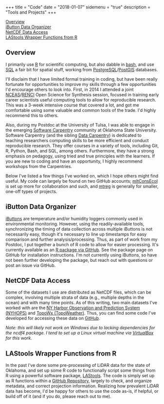 +++
title = "Code"
date = "2018-01-07"
sidemenu = "true"
description = "Tools and Projects"
+++

[Overview](#overview)<br/>
[iButton Data Organizer](#ibuttons)<br/>
[NetCDF Data Access](#netcdf)<br/>
[LAStools Wrapper Functions from R](#lastools)<br/>


## Overview

I primarily use [R](https://cran.r-project.org/) for scientific computing, but also dabble in [bash](https://www.gnu.org/software/bash/), and use [SQL](https://en.wikipedia.org/wiki/SQL) a fair bit for spatial stuff, working from [PostgreSQL](https://www.postgresql.org/)/[PostGIS](https://postgis.net/) databases.

I'll disclaim that I have limited formal training in coding, but have been really fortunate for opportunities to improve my skills through a few opportunities I'd encourage others to look into. First, in 2014 I attended a joint [NCEAS](https://www.nceas.ucsb.edu/)/[RENCI](http://renci.org/) Open Science for Synthesis session, focused in training early career scientists useful computing tools to allow for reproducible research. This was a 3-week intensive course that covered a lot, and got me comfortable using some valuable and common tools of the trade. I'd highly recommend this to others.

Also, during my Postdoc at the University of Tulsa, I was able to engage in the emerging [Software Carpentry](https://software-carpentry.org/) community at Oklahoma State University. Software Carpentry (and the sibling [Data Carpentry](http://www.datacarpentry.org/)) is dedicated to teaching researchers computing skills to be more efficient and conduct reproducible research. They offer courses in a variety of tools, including Git, R, Python, Bash, and SQL, among others. Furthermore, they have a strong emphasis on pedagogy, using tried and true principles with the learners. If you are new to coding and have an opportunity, I highly recommend workshops from the Carpentries.

Below I've listed a few things I've worked on, which I hope others might find useful. My code can largely be found on two GitHub accounts; [mltConsEcol](https://github.com/mltConsEcol) is set up more for collaboration and such, and [mtreg](https://github.com/mtreg/) is generally for smaller, one-off types of projects. 


## <a name="ibuttons"></a>iButton Data Organizer

[iButtons](https://www.maximintegrated.com/en/products/digital/ibutton.html) are temperature and/or humidity loggers commonly used in environmental monitoring. However, using the readily-available tools, synchronizing the timing of data collection across multiple iButtons is not necessarily easy, though it's necessary to line up timestamps for easy comparison and further analysis/processing.  Thus, as part of work from my Postdoc, I put together a bunch of R code to allow for easier processing. It's currently available as an [R package via GitHub](https://github.com/mltConsEcol/iButtonDataOrganizer). See the package page on GitHub for installation instructions.  I'm not currently using iButtons, so have not been further developing the package, but reach out with questions or post an issue via GitHub.

## <a name="netcdf"></a>NetCDF Data Access

Some of the datasets I use are distributed as NetCDF files, which can be complex, involving multiple strata of data (e.g., multiple depths in the ocean) and with many time points.  As of this writing, two main datasets I've worked with are the [NY Harbor Observation and Prediction System (NYHOPS)](http://hudson.dl.stevens-tech.edu/maritimeforecast/) and [TopoWx (TopoWeather)](http://www.scrimhub.org/resources/topowx/). Thus, you can find some code I've developed for accessing these data on [GitHub](https://github.com/mltConsEcol/misc_netCDF_access). 

*Note: this will likely not work on Windows due to lacking dependencies for the ncdf4 package. I tend to set up a Linux virtual machine via [VirtualBox](https://www.virtualbox.org) for this work.*

## <a name="lastools"></a>LAStools Wrapper Functions from R

In the past I've done some pre-processing of LiDAR data for the state of Oklahoma, and set up some R code to functionally script some things from R using a powerful software package, [LAStools](https://rapidlasso.com/lastools/). The code is simply set up as R functions within a [GitHub Repository](https://github.com/mltConsEcol/OK_LiDAR_Processing), largely to check, and organize metadata, and correct projection information. Realizing how prevalent LiDAR data has become, I'd be happy for others to use the code as-is, if helpful, or build off of it (and if you do, please reach out to me).

